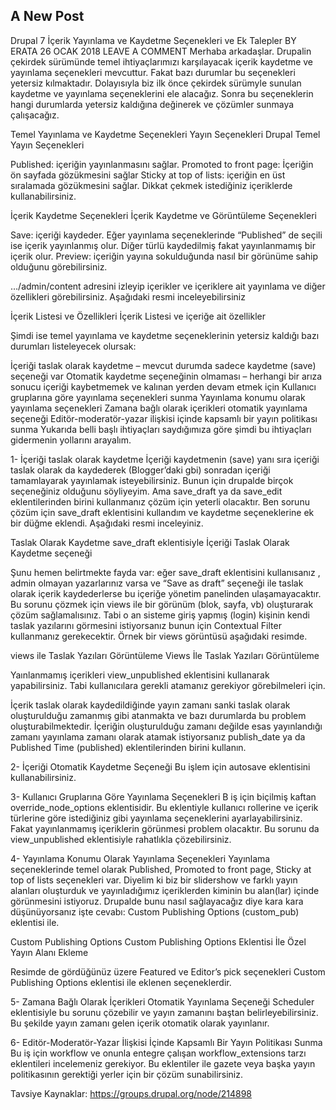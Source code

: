 ## A New Post

Drupal 7 İçerik Yayınlama ve Kaydetme Seçenekleri ve Ek Talepler
BY ERATA	26 OCAK 2018  LEAVE A COMMENT
Merhaba arkadaşlar. Drupalin çekirdek sürümünde temel ihtiyaçlarımızı karşılayacak içerik kaydetme ve yayınlama seçenekleri mevcuttur. Fakat bazı durumlar bu seçenekleri yetersiz kılmaktadır. Dolayısıyla biz ilk önce çekirdek sürümyle sunulan kaydetme ve yayınlama seçeneklerini ele alacağız. Sonra bu seçeneklerin hangi durumlarda yetersiz kaldığına değinerek ve çözümler sunmaya çalışacağız.

Temel Yayınlama ve Kaydetme Seçenekleri
Yayın Seçenekleri
Drupal Temel Yayın Seçenekleri

Published: içeriğin yayınlanmasını sağlar.
Promoted to front page: İçeriğin ön sayfada gözükmesini sağlar
Sticky at top of lists: içeriğin en üst sıralamada gözükmesini sağlar. Dikkat çekmek istediğiniz içeriklerde kullanabilirsiniz.

İçerik Kaydetme Seçenekleri
İçerik Kaydetme ve Görüntüleme Seçenekleri

Save: içeriği kaydeder. Eğer yayınlama seçeneklerinde “Published” de seçili ise içerik yayınlanmış olur. Diğer türlü kaydedilmiş fakat yayınlanmamış bir içerik olur.
Preview: içeriğin yayına sokulduğunda nasıl bir görünüme sahip olduğunu görebilirsiniz.

…/admin/content adresini izleyip içerikler ve içeriklere ait yayınlama ve diğer özellikleri görebilirsiniz. Aşağıdaki resmi inceleyebilirsiniz

İçerik Listesi ve Özellikleri
İçerik Listesi ve içeriğe ait özellikler

Şimdi ise temel yayınlama ve kaydetme seçeneklerinin yetersiz kaldığı bazı durumları listeleyecek olursak:

İçeriği taslak olarak kaydetme – mevcut durumda sadece kaydetme (save) seçeneği var
Otomatik kaydetme seçeneğinin olmaması – herhangi bir arıza sonucu içeriği kaybetmemek ve kalınan yerden devam etmek için
Kullanıcı gruplarına göre yayınlama seçenekleri sunma
Yayınlama konumu olarak yayınlama seçenekleri
Zamana bağlı olarak içerikleri otomatik yayınlama seçeneği
Editör-moderatör-yazar ilişkisi içinde kapsamlı bir yayın politikası sunma
Yukarıda belli başlı ihtiyaçları saydığımıza göre şimdi bu ihtiyaçları gidermenin yollarını arayalım.

1- İçeriği taslak olarak kaydetme
İçeriği kaydetmenin (save) yanı sıra içeriği taslak olarak da kaydederek (Blogger’daki gbi) sonradan içeriği tamamlayarak yayınlamak isteyebilirsiniz. Bunun için drupalde birçok seçeneğiniz olduğunu söyliyeyim. Ama save_draft ya da save_edit eklentilerinden birini kullanmanız çözüm için yeterli olacaktır. Ben sorunu çözüm için save_draft eklentisini kullandım ve kaydetme seçeneklerine ek bir düğme eklendi. Aşağıdaki resmi inceleyiniz.

Taslak Olarak Kaydetme
save_draft eklentisiyle İçeriği Taslak Olarak Kaydetme seçeneği

Şunu hemen belirtmekte fayda var: eğer save_draft eklentisini kullanısanız , admin olmayan yazarlarınız varsa ve “Save as draft” seçeneği ile taslak olarak içerik kaydederlerse bu içeriğe yönetim panelinden ulaşamayacaktır. Bu sorunu çözmek için views ile bir görünüm (blok, sayfa, vb) oluşturarak çözüm sağlamalısınız. Tabi o an sisteme giriş yapmış (login) kişinin kendi taslak yazılarını görmesini istiyorsanız bunun için Contextual Filter kullanmanız gerekecektir. Örnek bir views görüntüsü aşağıdaki resimde.

views ile Taslak Yazıları Görüntüleme
Views İle Taslak Yazıları Görüntüleme

Yaınlanmamış içerikleri view_unpublished eklentisini kullanarak yapabilirsiniz. Tabi kullanıcılara gerekli atamanız gerekiyor görebilmeleri için.

İçerik taslak olarak kaydedildiğinde yayın zamanı sanki taslak olarak oluşturulduğu zamanmış gibi atanmakta ve bazı durumlarda bu problem oluşturabilmektedir. İçeriğin oluşturulduğu zamanı değilde esas yayınlandığı zamanı yayınlama zamanı olarak atamak istiyorsanız publish_date ya da Published Time (published) eklentilerinden birini kullanın.

2- İçeriği Otomatik Kaydetme Seçeneği
Bu işlem için autosave eklentisini kullanabilirsiniz.

3- Kullanıcı Gruplarına Göre Yayınlama Seçenekleri
B iş için biçilmiş kaftan override_node_options eklentisidir. Bu eklentiyle kullanıcı rollerine ve içerik türlerine göre istediğiniz gibi yayınlama seçeneklerini ayarlayabilirsiniz. Fakat yayınlanmamış içeriklerin görünmesi problem olacaktır. Bu sorunu da view_unpublished eklentisiyle rahatlıkla çözebilirsiniz.

4- Yayınlama Konumu Olarak Yayınlama Seçenekleri
Yayınlama seçeneklerinde temel olarak Published, Promoted to front page, Sticky at top of lists seçenekleri var. Diyelim ki biz bir slidershow ve farklı yayın alanları oluşturduk ve yayınladığımız içeriklerden kiminin bu alan(lar) içinde görünmesini istiyoruz. Drupalde bunu nasıl sağlayacağız diye kara kara düşünüyorsanız işte cevabı: Custom Publishing Options (custom_pub) eklentisi ile.

Custom Publishing Options
Custom Publishing Options Eklentisi İle Özel Yayın Alanı Ekleme

Resimde de gördüğünüz üzere Featured ve Editor’s pick seçenekleri Custom Publishing Options eklentisi ile eklenen seçeneklerdir.

5- Zamana Bağlı Olarak İçerikleri Otomatik Yayınlama Seçeneği
Scheduler eklentisiyle bu sorunu çözebilir ve yayın zamanını baştan belirleyebilirsiniz. Bu şekilde yayın zamanı gelen içerik otomatik olarak yayınlanır.

6- Editör-Moderatör-Yazar İlişkisi İçinde Kapsamlı Bir Yayın Politikası Sunma
Bu iş için workflow  ve onunla entegre çalışan workflow_extensions tarzı eklentileri incelemeniz gerekiyor. Bu eklentiler ile gazete veya başka yayın politikasının gerektiği yerler için bir çözüm sunabilirsiniz.

Tavsiye Kaynaklar:
https://groups.drupal.org/node/214898